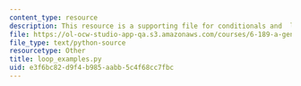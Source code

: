 ```yaml
---
content_type: resource
description: This resource is a supporting file for conditionals and  loops.
file: https://ol-ocw-studio-app-qa.s3.amazonaws.com/courses/6-189-a-gentle-introduction-to-programming-using-python-january-iap-2011/e3f6bc82d9f4b985aabb5c4f68cc7fbc_loop_examples.py
file_type: text/python-source
resourcetype: Other
title: loop_examples.py
uid: e3f6bc82-d9f4-b985-aabb-5c4f68cc7fbc
---
```

